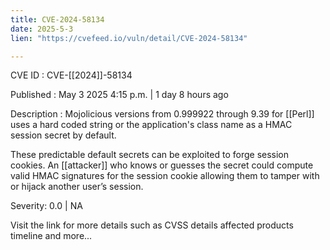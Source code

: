 ```yaml
---
title: CVE-2024-58134
date: 2025-5-3
lien: "https://cvefeed.io/vuln/detail/CVE-2024-58134"

---
```


CVE ID : CVE-[[2024]]-58134

Published :  May 3
2025
4:15 p.m. | 1 day
8 hours ago

Description : Mojolicious versions from 0.999922 through 9.39 for  [[Perl]] uses a hard coded string
or the application's class name
as a HMAC session secret by default.

These predictable default secrets can be exploited to forge session cookies. An  [[attacker]] who knows or guesses the secret could compute valid HMAC signatures for the session cookie
allowing them to tamper with or hijack another user’s session.

Severity: 0.0 | NA

Visit the link for more details
such as CVSS details
affected products
timeline
and more...
